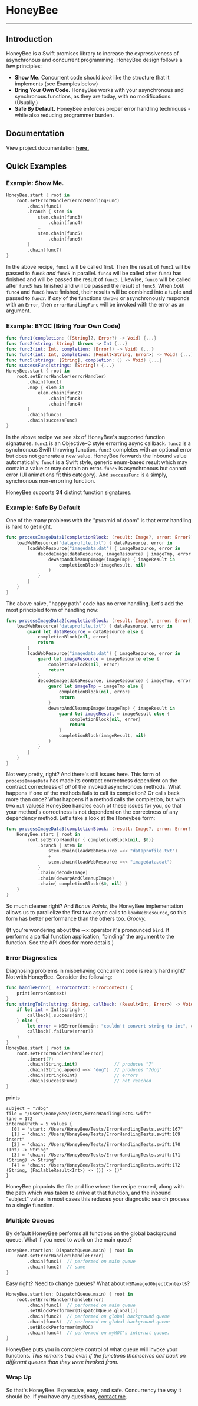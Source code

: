 # HoneyBee 
---
## Introduction

HoneyBee is a Swift promises library to increase the expressiveness of asynchronous and concurrent programming. HoneyBee design follows a few principles:

- __Show Me.__ Concurrent code should _look_ like the structure that it implements (see Examples below)
- __Bring Your Own Code.__ HoneyBee works with your asynchronous and synchronous functions, as they are today, with no modifications. (Usually.)
- __Safe By Default.__ HoneyBee enforces proper error handling techniques - while also reducing programmer burden. 


## Documentation
View project documentation __[here.](https://lynchsft.github.io/HoneyBee/index.html)__

## Quick Examples

### Example: Show Me.
```swift
HoneyBee.start { root in
    root.setErrorHandler(errorHandlingFunc)
        .chain(func1)
        .branch { stem in
            stem.chain(func3)
                .chain(func4)
            +
            stem.chain(func5)
                .chain(func6)
        }
        .chain(func7)
}
```

In the above recipe, `func1` will be called first. Then the result of `func1` will be passed to `func3` _and_ `func5` in parallel. `func4` will be called after `func3` has finished and will be passed the result of `func3`. Likewise, `func6` will be called after `func5` has finished and will be passed the result of `func5`. When _both_ `func4` and `func6` have finished, their results will be combined into a tuple and passed to `func7`. If _any_ of the functions `throws` or asynchronously responds with an `Error`, then `errorHandlingFunc` will be invoked with the error as an argument.

### Example: BYOC (Bring Your Own Code)
```swift
func func1(completion: ([String]?, Error?) -> Void) {...}
func func2(string: String) throws -> Int {...}
func func3(int: Int, completion: (Error?) -> Void) {...}
func func4(int: Int, completion: (Result<String, Error>) -> Void) {...}
func func5(strings: [String], completion: () -> Void) {...}
func successFunc(strings: [String]) {...}
HoneyBee.start { root in
    root.setErrorHandler(errorHandler)
        .chain(func1)
        .map { elem in
            elem.chain(func2)
                .chain(func3)
                .chain(func4)
        }
        .chain(func5)
        .chain(successFunc)
}
```

In the above recipe we see six of HoneyBee's supported function signatures. `func1` is an Objective-C style errorring async callback. `func2` is a synchronous Swift throwing function. `func3` completes with an optional error but does not generate a new value. HoneyBee forwards the inbound value automatically. `func4` is a Swift style, generic enum-based result which may contain a value or may contain an error. `func5` is asynchronous but cannot error (UI animations fit this category). And `successFunc` is a simply, synchronous non-errorring function. 

HoneyBee supports **34** distinct function signatures.

### Example: Safe By Default


One of the many problems with the "pyramid of doom" is that error handling is hard to get right.

```swift
func processImageData1(completionBlock: (result: Image?, error: Error?) -> Void) {
    loadWebResource("dataprofile.txt") { dataResource, error in
        loadWebResource("imagedata.dat") { imageResource, error in
            decodeImage(dataResource, imageResource) { imageTmp, error in
                dewarpAndCleanupImage(imageTmp) { imageResult in
                    completionBlock(imageResult, nil)
                }
            }
        }
    }
}
```

The above naive, "happy path" code has no error handling. 
Let's add the most principled form of handling now:

```swift
func processImageData2(completionBlock: (result: Image?, error: Error?) -> Void) {
    loadWebResource("dataprofile.txt") { dataResource, error in
        guard let dataResource = dataResource else {
            completionBlock(nil, error)
            return
        }
        loadWebResource("imagedata.dat") { imageResource, error in
            guard let imageResource = imageResource else {
                completionBlock(nil, error)
                return
            }
            decodeImage(dataResource, imageResource) { imageTmp, error in
                guard let imageTmp = imageTmp else {
                    completionBlock(nil, error)
                    return
                }
                dewarpAndCleanupImage(imageTmp) { imageResult in
                    guard let imageResult = imageResult else {
                        completionBlock(nil, error)
                        return
                    }
                    completionBlock(imageResult, nil)
                }
            }
        }
    }
}
```

Not very pretty, right? And there's still issues here. This form of `processImageData` has made its contract correctness dependent on the contract correctness of _all_ of the invoked asynchronous methods. What happens if one of the methods fails to call its completion? Or calls back more than once? What happens if a method calls the completion, but with two `nil` values? HoneyBee handles each of these issues for you, so that your method's correctness is not dependent on the correctness of any dependency method. 
Let's take a look at the Honeybee form:

```swift
func processImageData3(completionBlock: (result: Image?, error: Error?) -> Void) {
    HoneyBee.start { root in
        root.setErrorHandler { completionBlock(nil, $0)}
            .branch { stem in
                stem.chain(loadWebResource =<< "dataprofile.txt")
                +
                stem.chain(loadWebResource =<< "imagedata.dat")
            }
            .chain(decodeImage)
            .chain(dewarpAndCleanupImage)
            .chain{ completionBlock($0, nil) }
    }
}
```

So much cleaner right? And _Bonus Points_, the HoneyBee implementation allows us to parallelize the first two async calls to `loadWebResource`, so this form has better performance than the others too. _Groovy._

(If you're wondering about the `=<<` operator it's pronounced `bind`. It performs a partial function application, "binding" the argument to the function. See the API docs for more details.)

### Error Diagnostics


Diagnosing problems in misbehaving concurrent code is really hard right? Not with HoneyBee. Consider the following: 

```swift
func handleError(_ errorContext: ErrorContext) {
    print(errorContext)
}
func stringToInt(string: String, callback: (Result<Int, Error>) -> Void) {
    if let int = Int(string) {
        callback(.success(int))
    } else {
        let error = NSError(domain: "couldn't convert string to int", code: -2, userInfo: ["string:": string])
        callback(.failure(error))
    }
}
HoneyBee.start { root in
    root.setErrorHandler(handleError)
        .insert(7)
        .chain(String.init)              // produces "7"
        .chain(String.append =<< "dog")  // produces "7dog"
        .chain(stringToInt)              // errors
        .chain(successFunc)              // not reached
}
```

prints

```
subject = "7dog"
file = "/Users/HoneyBee/Tests/ErrorHandlingTests.swift"
line = 172
internalPath = 5 values {
  [0] = "start: /Users/HoneyBee/Tests/ErrorHandlingTests.swift:167"
  [1] = "chain: /Users/HoneyBee/Tests/ErrorHandlingTests.swift:169 insert"
  [2] = "chain: /Users/HoneyBee/Tests/ErrorHandlingTests.swift:170 (Int) -> String"
  [3] = "chain: /Users/HoneyBee/Tests/ErrorHandlingTests.swift:171 (String) -> String"
  [4] = "chain: /Users/HoneyBee/Tests/ErrorHandlingTests.swift:172 (String, (FailableResult<Int>) -> ()) -> ()"
}
```

HoneyBee pinpoints the file and line where the recipe errored, along with the path which was taken to arrive at that function, and the inbound "subject" value. In most cases this reduces your diagnostic search process to a single function. 

### Multiple Queues

By default HoneyBee performs all functions on the global background queue. What if you need to work on the main queu?

```swift
HoneyBee.start(on: DispatchQueue.main) { root in
    root.setErrorHandler(handleError)
        .chain(func1)  // performed on main queue
        .chain(func2)  // same
}
```

Easy right? Need to change queues? What about `NSManagedObjectContext`s?

```swift
HoneyBee.start(on: DispatchQueue.main) { root in
    root.setErrorHandler(handleError)
        .chain(func1)  // performed on main queue
        .setBlockPerformer(DispatchQueue.global())
        .chain(func2)  // performed on global background queue 
        .chain(func3)  // performed on global background queue 
        .setBlockPerformer(myMOC)
        .chain(func4)  // performed on myMOC's internal queue. 
}
```

HoneyBee puts you in complete control of what queue will invoke your functions. _This remains true even if the functions themselves call back on different queues than they were invoked from._

### Wrap Up


So that's HoneyBee. Expressive, easy, and safe. Concurrency the way it should be.
If you have any questions, [contact me](mailto:alex@iamapps.net).